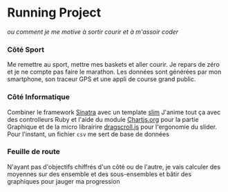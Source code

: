 # Running Project #
*ou comment je me motive à sortir courir et à m'assoir coder*

### Côté Sport ###
Me remettre au sport, mettre mes baskets et aller courir. Je repars de zéro et je ne compte pas faire le marathon. Les données sont générées par mon smartphone, son traceur GPS et une appli de course grand public.

### Côté Informatique ###
Combiner le framework [Sinatra](http://www.sinatrarb.com/) avec un template [slim](http://slim-lang.com/)
J'anime tout ça avec des controlleurs Ruby et l'aide du module [Chartjs.org](http://www.chartjs.org/) pour la partie Graphique et de la micro librairire [dragscroll.js](https://github.com/asvd/dragscroll) pour l'ergonomie du slider.
Pour l'instant, un fichier `csv` me sert de base de données

### Feuille de route ###
N'ayant pas d'objectifs chiffrés d'un côté ou de l'autre, je vais calculer des moyennes sur des ensemble et des sous-ensembles et bâtir des graphiques pour jauger ma progression
